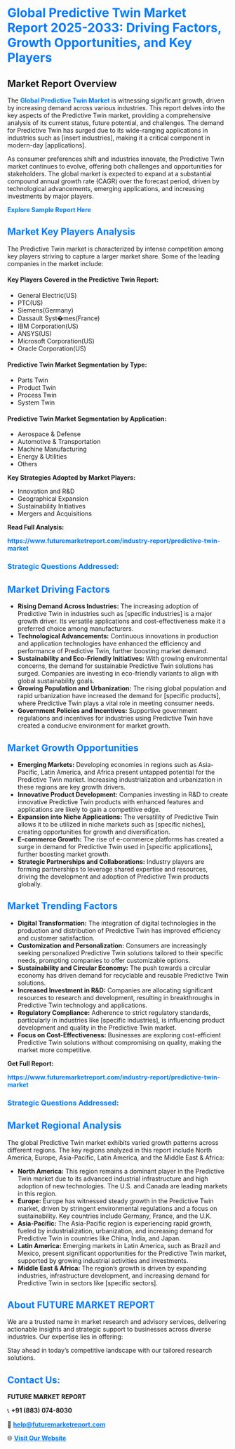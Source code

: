 <h1 style="color: #007BFF;">Global Predictive Twin Market Report 2025-2033: Driving Factors, Growth Opportunities, and Key Players</h1>

<section id="overview">
<h2>Market Report Overview</h2>
<p>The <a href="https://www.futuremarketreport.com/industry-report/predictive-twin-market" style="color: #007BFF; text-decoration: none;"><strong>Global Predictive Twin Market</strong></a> is witnessing significant growth, driven by increasing demand across various industries. This report delves into the key aspects of the Predictive Twin market, providing a comprehensive analysis of its current status, future potential, and challenges. The demand for Predictive Twin has surged due to its wide-ranging applications in industries such as [insert industries], making it a critical component in modern-day [applications].</p>
<p>As consumer preferences shift and industries innovate, the Predictive Twin market continues to evolve, offering both challenges and opportunities for stakeholders. The global market is expected to expand at a substantial compound annual growth rate (CAGR) over the forecast period, driven by technological advancements, emerging applications, and increasing investments by major players.</p>
</section>

<section id="overview">
<p><a href="https://www.futuremarketreport.com/request-sample/reportId=40876" style="color: #007BFF; text-decoration: none;"><strong>Explore Sample Report Here</strong></a></p>
</section>

<section id="key-players">
<h2 style="color: #007BFF;">Market Key Players Analysis</h2>
<p>The Predictive Twin market is characterized by intense competition among key players striving to capture a larger market share. Some of the leading companies in the market include:</p>
<h4>Key Players Covered in the Predictive Twin Report:</h4>
<ul><li>General Electric(US)</li><li>PTC(US)</li><li>Siemens(Germany)</li><li>Dassault Syst�mes(France)</li><li>IBM Corporation(US)</li><li>ANSYS(US)</li><li>Microsoft Corporation(US)</li><li>Oracle Corporation(US)</li></ul>
<h4>Predictive Twin Market Segmentation by Type:</h4>
<ul><li>Parts Twin</li><li>Product Twin</li><li>Process Twin</li><li>System Twin</li></ul>

<h4>Predictive Twin Market Segmentation by Application:</h4>
<ul><li>Aerospace &amp; Defense</li><li>Automotive &amp; Transportation</li><li>Machine Manufacturing</li><li>Energy &amp; Utilities</li><li>Others</li></ul>
<p><strong>Key Strategies Adopted by Market Players:</strong></p>
<ul>
<li>Innovation and R&D</li>
<li>Geographical Expansion</li>
<li>Sustainability Initiatives</li>
<li>Mergers and Acquisitions</li>
</ul>
</section>

<section>
<p><strong>Read Full Analysis: </strong></p><a href="https://www.futuremarketreport.com/industry-report/predictive-twin-market" style="color: #007BFF; text-decoration: none;"><strong>https://www.futuremarketreport.com/industry-report/predictive-twin-market</strong></a>
<h3 style="color: #007BFF;">Strategic Questions Addressed:</h3>
</section>

<section id="driving-factors">
<h2 style="color: #007BFF;">Market Driving Factors</h2>
<ul>
<li><strong>Rising Demand Across Industries:</strong> The increasing adoption of Predictive Twin in industries such as [specific industries] is a major growth driver. Its versatile applications and cost-effectiveness make it a preferred choice among manufacturers.</li>
<li><strong>Technological Advancements:</strong> Continuous innovations in production and application technologies have enhanced the efficiency and performance of Predictive Twin, further boosting market demand.</li>
<li><strong>Sustainability and Eco-Friendly Initiatives:</strong> With growing environmental concerns, the demand for sustainable Predictive Twin solutions has surged. Companies are investing in eco-friendly variants to align with global sustainability goals.</li>
<li><strong>Growing Population and Urbanization:</strong> The rising global population and rapid urbanization have increased the demand for [specific products], where Predictive Twin plays a vital role in meeting consumer needs.</li>
<li><strong>Government Policies and Incentives:</strong> Supportive government regulations and incentives for industries using Predictive Twin have created a conducive environment for market growth.</li>
</ul>
</section>

<section id="growth-opportunities">
<h2 style="color: #007BFF;">Market Growth Opportunities</h2>
<ul>
<li><strong>Emerging Markets:</strong> Developing economies in regions such as Asia-Pacific, Latin America, and Africa present untapped potential for the Predictive Twin market. Increasing industrialization and urbanization in these regions are key growth drivers.</li>
<li><strong>Innovative Product Development:</strong> Companies investing in R&D to create innovative Predictive Twin products with enhanced features and applications are likely to gain a competitive edge.</li>
<li><strong>Expansion into Niche Applications:</strong> The versatility of Predictive Twin allows it to be utilized in niche markets such as [specific niches], creating opportunities for growth and diversification.</li>
<li><strong>E-commerce Growth:</strong> The rise of e-commerce platforms has created a surge in demand for Predictive Twin used in [specific applications], further boosting market growth.</li>
<li><strong>Strategic Partnerships and Collaborations:</strong> Industry players are forming partnerships to leverage shared expertise and resources, driving the development and adoption of Predictive Twin products globally.</li>
</ul>
</section>

<section id="trending-factors">
<h2 style="color: #007BFF;">Market Trending Factors</h2>
<ul>
<li><strong>Digital Transformation:</strong> The integration of digital technologies in the production and distribution of Predictive Twin has improved efficiency and customer satisfaction.</li>
<li><strong>Customization and Personalization:</strong> Consumers are increasingly seeking personalized Predictive Twin solutions tailored to their specific needs, prompting companies to offer customizable options.</li>
<li><strong>Sustainability and Circular Economy:</strong> The push towards a circular economy has driven demand for recyclable and reusable Predictive Twin solutions.</li>
<li><strong>Increased Investment in R&D:</strong> Companies are allocating significant resources to research and development, resulting in breakthroughs in Predictive Twin technology and applications.</li>
<li><strong>Regulatory Compliance:</strong> Adherence to strict regulatory standards, particularly in industries like [specific industries], is influencing product development and quality in the Predictive Twin market.</li>
<li><strong>Focus on Cost-Effectiveness:</strong> Businesses are exploring cost-efficient Predictive Twin solutions without compromising on quality, making the market more competitive.</li>
</ul>
</section>

<section>
<p><strong>Get Full Report: </strong></p><a href="https://www.futuremarketreport.com/industry-report/predictive-twin-market" style="color: #007BFF; text-decoration: none;"><strong>https://www.futuremarketreport.com/industry-report/predictive-twin-market</strong></a>
<h3 style="color: #007BFF;">Strategic Questions Addressed:</h3>
</section>


<section id="regional-analysis">
<h2 style="color: #007BFF;">Market Regional Analysis</h2>
<p>The global Predictive Twin market exhibits varied growth patterns across different regions. The key regions analyzed in this report include North America, Europe, Asia-Pacific, Latin America, and the Middle East & Africa:</p>
<ul>
<li><strong>North America:</strong> This region remains a dominant player in the Predictive Twin market due to its advanced industrial infrastructure and high adoption of new technologies. The U.S. and Canada are leading markets in this region.</li>
<li><strong>Europe:</strong> Europe has witnessed steady growth in the Predictive Twin market, driven by stringent environmental regulations and a focus on sustainability. Key countries include Germany, France, and the U.K.</li>
<li><strong>Asia-Pacific:</strong> The Asia-Pacific region is experiencing rapid growth, fueled by industrialization, urbanization, and increasing demand for Predictive Twin in countries like China, India, and Japan.</li>
<li><strong>Latin America:</strong> Emerging markets in Latin America, such as Brazil and Mexico, present significant opportunities for the Predictive Twin market, supported by growing industrial activities and investments.</li>
<li><strong>Middle East & Africa:</strong> The region’s growth is driven by expanding industries, infrastructure development, and increasing demand for Predictive Twin in sectors like [specific sectors].</li>
</ul>
</section>

<footer>
<h2 style="color: #007BFF;">About FUTURE MARKET REPORT</h2>
<p>We are a trusted name in market research and advisory services, delivering actionable insights and strategic support to businesses across diverse industries. Our expertise lies in offering:</p>

<p>Stay ahead in today’s competitive landscape with our tailored research solutions.</p>

<h2 style="color: #007BFF;">Contact Us:</h2>
<p><strong>FUTURE MARKET REPORT</strong></p>
<p>📞 <strong>+91 (883) 074-8030</strong></p>
<p>📧 <strong><a href="mailto:help@futuremarketreport.com" style="color: #007BFF;">help@futuremarketreport.com</a></strong></p>
<p>🌐 <strong><a href="https://www.futuremarketreport.com/" style="color: #007BFF;">Visit Our Website</a></strong></p>
</footer>